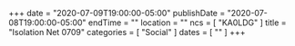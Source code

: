 +++
date = "2020-07-09T19:00:00-05:00"
publishDate = "2020-07-08T19:00:00-05:00"
endTime = ""
location = ""
ncs = [ "KA0LDG" ]
title = "Isolation Net 0709"
categories = [ "Social" ]
dates = [ "" ]
+++
